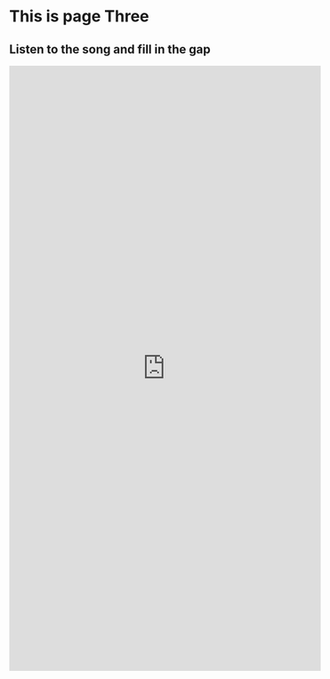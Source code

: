 <h1>This is page Three </h1>
<h2>Listen to the song and fill in the gap </h2>



<iframe src="https://h5p.org/h5p/embed/345721" width="560" height="1088" frameborder="0" allowfullscreen="allowfullscreen"></iframe>

